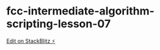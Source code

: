 # fcc-intermediate-algorithm-scripting-lesson-07

[Edit on StackBlitz ⚡️](https://stackblitz.com/edit/js-jxyxfe)
